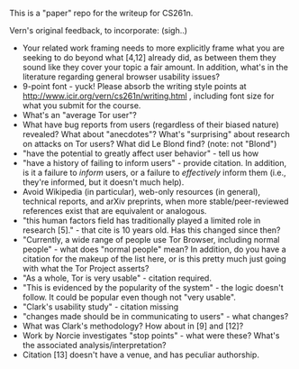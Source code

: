 This is a "paper" repo for the writeup for CS261n.

Vern's original feedback, to incorporate: (sigh..)

* Your related work framing needs to more explicitly frame what you are
seeking to do beyond what [4,12] already did, as between them they sound
like they cover your topic a fair amount.  In addition, what's in the
literature regarding general browser usability issues?
* 9-point font - yuck!  Please absorb the writing style points at
http://www.icir.org/vern/cs261n/writing.html , including font size
for what you submit for the course.
* What's an "average Tor user"?
* What have bug reports from users (regardless of their biased nature)
revealed?  What about "anecdotes"?  What's "surprising" about research
on attacks on Tor users?  What did Le Blond find?  (note: not "Blond")
* "have the potential to greatly affect user behavior" - tell us how
* "have a history of failing to inform users" - provide citation.  In addition,
is it a failure to *inform* users, or a failure to *effectively* inform
them (i.e., they're informed, but it doesn't much help).
* Avoid Wikipedia (in particular), web-only resources (in general), technical
reports, and arXiv preprints, when more stable/peer-reviewed references
exist that are equivalent or analogous.
* "this human factors field has traditionally played a limited role in
research [5]." - that cite is 10 years old.  Has this changed since then?
* "Currently, a wide range of people use Tor Browser, including normal people" -
what does "normal people" mean?  In addition, do you have a citation for
the makeup of the list here, or is this pretty much just going with what
the Tor Project asserts?
* "As a whole, Tor is very usable" - citation required.
* "This is evidenced by the popularity of the system" - the logic doesn't
follow.  It could be popular even though not "very usable".
* "Clark's usability study" - citation missing
* "changes made should be in communicating to users" - what changes?
* What was Clark's methodology?  How about in [9] and [12]?
* Work by Norcie investigates "stop points" - what were these?  What's
the associated analysis/interpretation?
* Citation [13] doesn't have a venue, and has peculiar authorship.